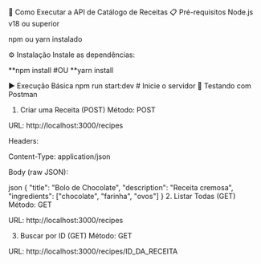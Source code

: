 🚀 Como Executar a API de Catálogo de Receitas
📋 Pré-requisitos
Node.js v18 ou superior

npm ou yarn instalado

⚙️ Instalação
Instale as dependências:

**npm install
#OU
**yarn install


▶️ Execução Básica
npm run start:dev  # Inicie o servidor
📮 Testando com Postman
1. Criar uma Receita (POST)
Método: POST

URL: http://localhost:3000/recipes

Headers:

Content-Type: application/json

Body (raw JSON):

json
{
  "title": "Bolo de Chocolate",
  "description": "Receita cremosa",
  "ingredients": ["chocolate", "farinha", "ovos"]
}
2. Listar Todas (GET)
Método: GET

URL: http://localhost:3000/recipes

3. Buscar por ID (GET)
Método: GET

URL: http://localhost:3000/recipes/ID_DA_RECEITA
